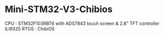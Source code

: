 Mini-STM32-V3-Chibios
=====================
CPU  : STM32F103RBT6 with ADS7843 touch screen & 2.8" TFT controller ILI9325
RTOS : ChibiOS
